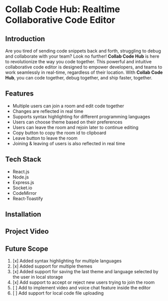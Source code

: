 # Collab Code Hub: Realtime Collaborative Code Editor

## Introduction

Are you tired of sending code snippets back and forth, struggling to debug and collaborate with your team? Look no further! **Collab Code Hub** is here to revolutionize the way you code together. This powerful and intuitive collaborative code editor is designed to empower developers, and teams to work seamlessly in real-time, regardless of their location. With **Collab Code Hub**, you can code together, debug together, and ship faster, together.

## Features

- Multiple users can join a room and edit code together
- Changes are reflected in real time
- Supports syntax highlighting for different programming languages
- Users can choose theme based on their preferences
- Users can leave the room and rejoin later to continue editing
- Copy button to copy the room id to clipboard
- Leave button to leave the room
- Joining & leaving of users is also reflected in real time

## Tech Stack

- React.js
- Node.js
- Express.js
- Socket.io
- CodeMirror
- React-Toastify

## Installation


## Project Video

## Future Scope

1. [x] Added syntax highlighting for multiple languages
2. [x] Added support for multiple themes
3. [x] Added support for saving the last theme and language selected by the user in local storage
4. [x] Add support to accept or reject new users trying to join the room
5. [ ] Add to implement video and voice chat feature inside the editor
6. [ ] Add support for local code file uploading
